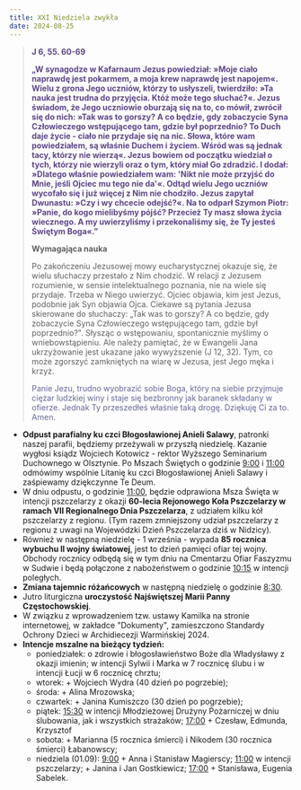 ```yaml
---
title: XXI Niedziela zwykła
date: 2024-08-25
---
```


> **<span style="color: #5D4587;">J 6, 55. 60-69 </span>**
>
> **<span style="color: #5D4587;">„W synagodze w Kafarnaum Jezus powiedział: »Moje ciało naprawdę jest pokarmem, a moja krew naprawdę jest napojem«. Wielu z grona Jego uczniów, którzy to usłyszeli, twierdziło: »Ta nauka jest trudna do przyjęcia. Któż może tego słuchać?«. Jezus świadom, że Jego uczniowie oburzają się na to, co mówił, zwrócił się do nich: »Tak was to gorszy? A co będzie, gdy zobaczycie Syna Człowieczego wstępującego tam, gdzie był poprzednio? To Duch daje życie - ciało nie przydaje się na nic. Słowa, które wam powiedziałem, są właśnie Duchem i życiem. Wśród was są jednak tacy, którzy nie wierzą«. Jezus bowiem od początku wiedział o tych, którzy nie wierzyli oraz o tym, który miał Go zdradzić. I dodał: »Dlatego właśnie powiedziałem wam: 'Nikt nie może przyjść do Mnie, jeśli Ojciec mu tego nie da'«. Odtąd wielu Jego uczniów wycofało się i już więcej z Nim nie chodziło. Jezus zapytał Dwunastu: »Czy i wy chcecie odejść?«. Na to odparł Szymon Piotr: »Panie, do kogo mielibyśmy pójść? Przecież Ty masz słowa życia wiecznego. A my uwierzyliśmy i przekonaliśmy się, że Ty jesteś Świętym Boga«.”</span>**
>
>
>
> **Wymagająca nauka**
>
> Po zakończeniu Jezusowej mowy eucharystycznej okazuje się, że wielu słuchaczy przestało z Nim chodzić. W relacji z Jezusem rozumienie, w sensie intelektualnego poznania, nie na wiele się przydaje. Trzeba w Niego uwierzyć. Ojciec objawia, kim jest Jezus, podobnie jak Syn objawia Ojca. Ciekawe są pytania Jezusa skierowane do słuchaczy: „Tak was to gorszy? A co będzie, gdy zobaczycie Syna Człowieczego wstępującego tam, gdzie był poprzednio?". Słysząc o wstępowaniu, spontanicznie myślimy o wniebowstąpieniu. Ale należy pamiętać, że w Ewangelii Jana ukrzyżowanie jest ukazane jako wywyższenie (J 12, 32). Tym, co może zgorszyć zamkniętych na wiarę w Jezusa, jest Jego męka i krzyż.
>
> <span style="color: #666699;">Panie Jezu, trudno wyobrazić sobie Boga, który na siebie przyjmuje ciężar ludzkiej winy i staje się bezbronny jak baranek składany w ofierze. Jednak Ty przeszedłeś właśnie taką drogę. Dziękuję Ci za to. Amen.
> &nbsp;

- **Odpust parafialny ku czci Błogosławionej Anieli Salawy**, patronki naszej parafii, będziemy przeżywali w przyszłą niedzielę. Kazanie wygłosi ksiądz Wojciech Kotowicz - rektor Wyższego Seminarium Duchownego w Olsztynie. Po Mszach Świętych o godzinie <u>9:00</u> i <u>11:00</u> odmówimy wspólnie Litanię ku czci Błogosławionej Anieli Salawy i zaśpiewamy dziękczynne Te Deum.
- W dniu odpustu, o godzinie <u>11:00</u>, będzie odprawiona Msza Święta w intencji pszczelarzy z okazji **60-lecia Rejonowego Koła Pszczelarzy w ramach VII Regionalnego Dnia Pszczelarza**, z udziałem kilku kół pszczelarzy z regionu. (Tym razem zmniejszony udział pszczelarzy z regionu z uwagi na Wojewódzki Dzień Pszczelarza dziś w Nidzicy).
- Również w następną niedzielę - 1 września - wypada **85 rocznica wybuchu II wojny światowej**, jest to dzień pamięci ofiar tej wojny. Obchody rocznicy odbędą się w tym dniu na Cmentarzu Ofiar Faszyzmu w Sudwie i będą połączone z nabożeństwem o godzinie <u>10:15</u> w intencji poległych.
- **Zmiana tajemnic różańcowych** w następną niedzielę o godzinie <u>8:30</u>.
- Jutro liturgiczna **uroczystość Najświętszej Marii Panny Częstochowskiej**.
- W związku z wprowadzeniem tzw. ustawy Kamilka na stronie internetowej, w zakładce "Dokumenty", zamieszczono Standardy Ochrony Dzieci w Archidiecezji Warmińskiej 2024.
- **Intencje mszalne na bieżący tydzień:**
  - poniedziałek: o zdrowie i błogosławieństwo Boże dla Władysławy z okazji imienin; w intencji Sylwii i Marka w 7 rocznicę ślubu i w intencji Łucji w 6 rocznicę chrztu;
  - wtorek: + Wojciech Wydra (40 dzień po pogrzebie);
  - środa: + Alina Mrozowska;
  - czwartek: + Janina Kumiszczo (30 dzień po pogrzebie);
  - piątek: <u>15:30</u> w intencji Młodzieżowej Drużyny Pożarniczej w dniu ślubowania, jak i wszystkich strażaków; <u>17:00</u> + Czesław, Edmunda, Krzysztof
  - sobota: + Marianna (5 rocznica śmierci) i Nikodem (30 rocznica śmierci) Łabanowscy;
  - niedziela (01.09): <u>9:00</u> + Anna i Stanisław Magierscy; <u>11:00</u> w intencji pszczelarzy; + Janina i Jan Gostkiewicz; <u>17:00</u> + Stanisława, Eugenia Sabelek.
